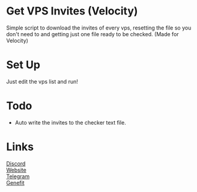 # Get VPS Invites (Velocity)
 Simple script to download the invites of every vps, resetting the file so you don't need to and getting just one file ready to be checked. (Made for Velocity)
# Set Up
 Just edit the vps list and run!
# Todo
 - Auto write the invites to the checker text file.
# Links
[Discord](https://discord.gg/kws)<br />
[Website](https://kwayservices.top)<br />
[Telegram](https://t.me/kwaytv)<br />
[Genefit](https://genefit.cc)<br />
